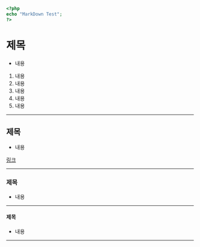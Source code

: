 ```PHP
<?php
echo "MarkDown Test";
?>
```

# 제목
- 내용
1. 내용
2. 내용
3. 내용
4. 내용
5. 내용

---

## 제목
- 내용

[링크](https://github.com/finixbase123/MarkDown-Test/blob/main/README.md)

---

### 제목
- 내용

---

#### 제목
- 내용

---
